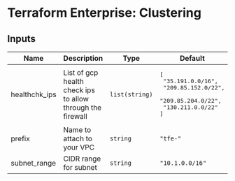 # Terraform Enterprise: Clustering

## Inputs

| Name | Description | Type | Default | Required |
|------|-------------|------|---------|:-----:|
| healthchk\_ips | List of gcp health check ips to allow through the firewall | `list(string)` | <pre>[<br>  "35.191.0.0/16",<br>  "209.85.152.0/22",<br>  "209.85.204.0/22",<br>  "130.211.0.0/22"<br>]</pre> | no |
| prefix | Name to attach to your VPC | `string` | `"tfe-"` | no |
| subnet\_range | CIDR range for subnet | `string` | `"10.1.0.0/16"` | no |

